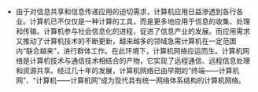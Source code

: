 - 由于对信息共享和信息传递应用的迫切需求，计算机应用日益渗透到各行各业。计算机已不仅仅是一种计算的工具，而是更多地应用于信息的收集、处理和传输。计算机参与社会信息化的进程，促进了信息产业的发展。而应用需求又推动了计算机技术的不断更新，越来越多的领域急需计算机在一定范围内“联合越来”，进行群体工作。在此环境下，计算机网络应运而生。计算机网络是计算机技术与通信技术相结合的产物，它实现了远程通信、远程信息处理和资源共享。经过几十年的发展，计算机网络已由早期的“终端——计算机网”、“计算机——计算机网”成为现代具有统一网络体系结构的计算机网络。